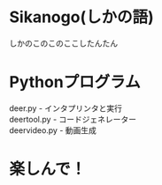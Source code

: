 # Sikanogo(しかの語)
しかのこのこのここしたんたん
# Pythonプログラム
deer.py - インタプリンタと実行<br>
deertool.py - コードジェネレーター<br>
deervideo.py - 動画生成<br>
# 楽しんで！
